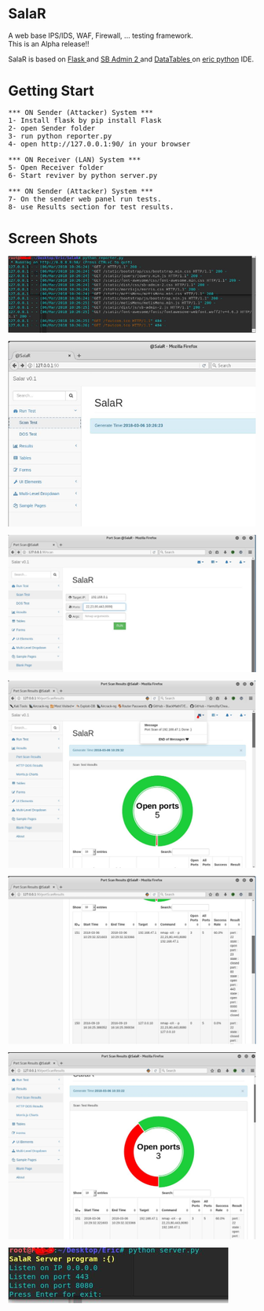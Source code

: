 # SalaR
A web base IPS/IDS, WAF, Firewall, ... testing framework.
<br>This is an Alpha release!!

SalaR is based on <a href="http://flask.pocoo.org/">Flask </a> and <a href="https://startbootstrap.com/template-overviews/sb-admin-2/">SB Admin 2 </a> and <a href="https://datatables.net/">DataTables </a> on <a href="https://eric-ide.python-projects.org/">eric python</a> IDE.

# Getting Start
<pre>
*** ON Sender (Attacker) System ***
1- Install flask by pip install Flask
2- open Sender folder 
3- run python reporter.py
4- open http://127.0.0.1:90/ in your browser

*** ON Receiver (LAN) System ***
5- Open Receiver folder
6- Start reviver by python server.py 

*** ON Sender (Attacker) System ***
7- On the sender web panel run tests.
8- use Results section for test results.
</pre>

# Screen Shots

![Alt text](https://raw.githubusercontent.com/Pouya47/SalaR/master/ScreenShots/01-webconsole.JPG)

![Alt text](https://raw.githubusercontent.com/Pouya47/SalaR/master/ScreenShots/02-web1.JPG)

![Alt text](https://raw.githubusercontent.com/Pouya47/SalaR/master/ScreenShots/03-ScanTest.JPG)

![Alt text](https://raw.githubusercontent.com/Pouya47/SalaR/master/ScreenShots/04-ScanResults.JPG)


![Alt text](https://raw.githubusercontent.com/Pouya47/SalaR/master/ScreenShots/05-results2.JPG)

![Alt text](https://raw.githubusercontent.com/Pouya47/SalaR/master/ScreenShots/05-results3.JPG)


![Alt text](https://raw.githubusercontent.com/Pouya47/SalaR/master/ScreenShots/06-Server.JPG)




